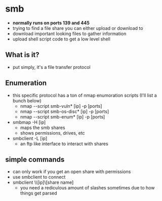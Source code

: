 
# smb
- **normally runs on ports 139 and 445**
- trying to find a file share you can either upload or download to
- download important looking files to gather information
- upload shell script code to get a low level shell

## What is it?
- put simply, it's a file transfer protocol

## Enumeration
- this specific protocol has a ton of nmap enumoration scripts (I'll list a bunch below)
  - nmap --script smb-vuln* [ip] -p [ports]
  - nmap --script smb-os-disc* [ip] -p [ports]
  - nmap --script smb-enum* [ip] -p [ports]
- smbmap -H [ip]
  - maps the smb shares 
  - shows permissions, drives, etc
- smbclient -L [ip]
  - an ftp like interface to interact with shares
  
## simple commands
- can only work if you get an open share with permissions
- use smbclient to connect
- smbclient \\\\[ip]\\[share name]
  - you need a rediculous amount of slashes sometimes due to how things get parsed
